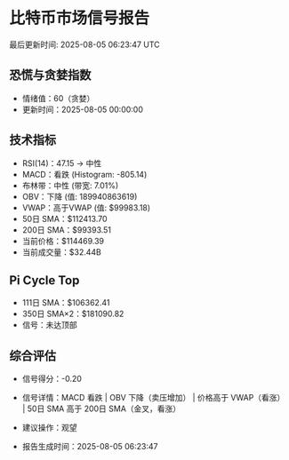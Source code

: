 # 比特币市场信号报告

最后更新时间: 2025-08-05 06:23:47 UTC

## 恐慌与贪婪指数
- 情绪值：60（贪婪）
- 更新时间：2025-08-05 00:00:00

## 技术指标
- RSI(14)：47.15 → 中性
- MACD：看跌 (Histogram: -805.14)
- 布林带：中性 (带宽: 7.01%)
- OBV：下降 (值: 189940863619)
- VWAP：高于VWAP (值: $99983.18)
- 50日 SMA：$112413.70
- 200日 SMA：$99393.51
- 当前价格：$114469.39
- 当前成交量：$32.44B

## Pi Cycle Top
- 111日 SMA：$106362.41
- 350日 SMA×2：$181090.82
- 信号：未达顶部

## 综合评估
- 信号得分：-0.20
- 信号详情：MACD 看跌 | OBV 下降（卖压增加） | 价格高于 VWAP（看涨） | 50日 SMA 高于 200日 SMA（金叉，看涨）
- 建议操作：观望

- 报告生成时间：2025-08-05 06:23:47